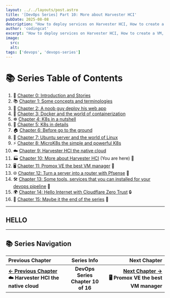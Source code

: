 ```yaml
---
layout: ../../layouts/post.astro
title: '[DevOps Series] Part 10: More about Harvester HCI'
pubDate: 2025-08-08
description: "How to deploy services on Harvester HCI, How to create a VM, How to configure VM networks, backup... This post will go to details of Harvester HCI after you have installed it in the previous post"
author: 'codingcat'
excerpt: "How to deploy services on Harvester HCI, How to create a VM, How to configure VM networks, backup... This post will go to details of Harvester HCI after you have installed it in the previous post"
image:
  src:
  alt:
tags: ['devops', 'devops-series']
---
```


# 📚 Series Table of Contents

1.  📖 [Chapter 0: Introduction and Stories](./devops-part0) 
2.  📚 [Chapter 1: Some concepts and terminologies](./devops-part1) 
3.  🚀 [Chapter 2: A noob guy deploy his web app](./devops-part2) 
4.  🐳 [Chapter 3: Docker and the world of containerization](./devops-part3) 
5.  ☸️ [Chapter 4: K8s in a nutshell](./devops-part4) 
6.  🔧 [Chapter 5: K8s in details](./devops-part5) 
7.  🏠 [Chapter 6: Before go to the ground](./devops-part6) 
8.  🐧 [Chapter 7: Ubuntu server and the world of Linux](./devops-part7) 
9.  ⚡ [Chapter 8: MicroK8s the simple and powerful K8s](./devops-part8) 
10. ☁️ [Chapter 9: Harvester HCI the native cloud](./devops-part9) 
11. 🏭 [Chapter 10: More about Harvester HCI](./devops-part10) (You are here) 🎯
12. 🖥️ [Chapter 11: Promox VE the best VM manager](./devops-part11) 💾
13. 🌐 [Chapter 12: Turn a server into a router with Pfsense](./devops-part12) 🔌
14. 🛠️ [Chapter 13: Some tools, services that you can installed for your devops pipeline](./devops-part13) 🔧
15. 🌍 [Chapter 14: Hello Internet with Cloudflare Zero Trust](./devops-part14) 🔒
16. 🎉 [Chapter 15: Maybe it the end of the series](./devops-part15) 🏁

---

## HELLO

---

## 📚 Series Navigation

| Previous Chapter                                |               Series Info                |                                                                   Next Chapter |
| :---------------------------------------------- | :--------------------------------------: | -----------------------------------------------------------------------------: |
| **[← Previous Chapter](./devops-part9)**<br>**☁️ Harvester HCI the native cloud** | **DevOps Series**<br>**Chapter 10 of 16** | **[Next Chapter →](./devops-part11)**<br>**🖥️ Promox VE the best VM manager** |
